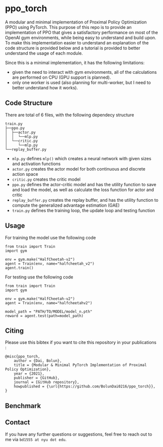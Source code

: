 # ppo_torch
A modular and minimal implementation of Proximal Policy Optimization (PPO) using PyTorch. This purpose of this repo is to provide an implementation of PPO that gives a satisfactory performance on most of the OpenAI gym environments, while being easy to understand and build upon. To make this implementation easier to understand an explanation of the code structure is provided below and a tutorial is provided to better understand the usage of each module.

Since this is a minimal implementation, it has the following limitations:

- given the need to interact with gym environments, all of the calculations are performed on CPU (GPU support is planned).
- only one worker is used (also planning for multi-worker, but I need to better understand how it works).


## Code Structure
There are total of 6 files, with the following dependecy structure

    train.py
    ├──ppo.py
    │  ├──actor.py
    │  │  └──mlp.py
    │  └──critic.py
    │     └──mlp.py
    └──replay_buffer.py

- `mlp.py` defines `mlp()` which creates a neural network with given sizes and activation functions
- `actor.py` creates the actor model for both continuous and discrete action space
- `critic.py` creates the critic model
- `ppo.py` defines the actor-critic model and has the utility function to save and load the model, as well as calculate the loss function for actor and critic
- `replay_buffer.py` creates the replay buffer, and has the utility function to compute the generalized advantage estimation (GAE)
- `train.py` defines the training loop, the update loop and testing function


## Usage
For training the model use the following code
```
from train import Train
import gym

env = gym.make("HalfCheetah-v2")
agent = Train(env, name="halfcheetah_v2")
agent.train()
```

For testing use the following code
```
from train import Train
import gym

env = gym.make("HalfCheetah-v2")
agent = Train(env, name="halfcheetahv2")

model_path = "PATH/TO/MODEL/model_n.pth"
reward = agent.test(path=model_path)
```

## Citing 
Please use this bibtex if you want to cite this repository in your publications :

    @misc{ppo_torch,
        author = {Dai, Bolun},
        title = {Modular & Minimal PyTorch Implementation of Proximal Policy Optimization},
        year = {2021},
        publisher = {GitHub},
        journal = {GitHub repository},
        howpublished = {\url{https://github.com/BolunDai0216/ppo_torch}},
    }


## Benchmark


## Contact
If you have any further questions or suggestions, feel free to reach out to me via `bd1555 at nyu dot edu`.
